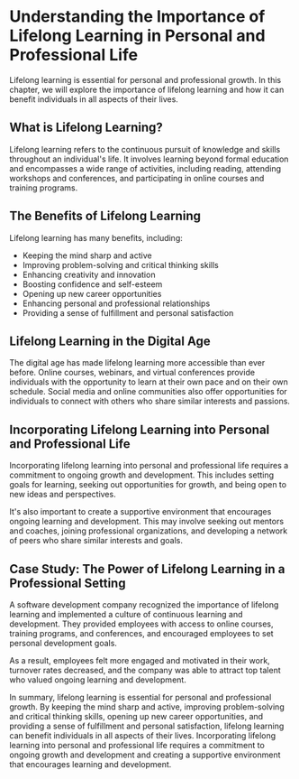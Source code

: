 Understanding the Importance of Lifelong Learning in Personal and Professional Life
============================================================================================================

Lifelong learning is essential for personal and professional growth. In this chapter, we will explore the importance of lifelong learning and how it can benefit individuals in all aspects of their lives.

What is Lifelong Learning?
--------------------------

Lifelong learning refers to the continuous pursuit of knowledge and skills throughout an individual's life. It involves learning beyond formal education and encompasses a wide range of activities, including reading, attending workshops and conferences, and participating in online courses and training programs.

The Benefits of Lifelong Learning
---------------------------------

Lifelong learning has many benefits, including:

* Keeping the mind sharp and active
* Improving problem-solving and critical thinking skills
* Enhancing creativity and innovation
* Boosting confidence and self-esteem
* Opening up new career opportunities
* Enhancing personal and professional relationships
* Providing a sense of fulfillment and personal satisfaction

Lifelong Learning in the Digital Age
------------------------------------

The digital age has made lifelong learning more accessible than ever before. Online courses, webinars, and virtual conferences provide individuals with the opportunity to learn at their own pace and on their own schedule. Social media and online communities also offer opportunities for individuals to connect with others who share similar interests and passions.

Incorporating Lifelong Learning into Personal and Professional Life
-------------------------------------------------------------------

Incorporating lifelong learning into personal and professional life requires a commitment to ongoing growth and development. This includes setting goals for learning, seeking out opportunities for growth, and being open to new ideas and perspectives.

It's also important to create a supportive environment that encourages ongoing learning and development. This may involve seeking out mentors and coaches, joining professional organizations, and developing a network of peers who share similar interests and goals.

Case Study: The Power of Lifelong Learning in a Professional Setting
--------------------------------------------------------------------

A software development company recognized the importance of lifelong learning and implemented a culture of continuous learning and development. They provided employees with access to online courses, training programs, and conferences, and encouraged employees to set personal development goals.

As a result, employees felt more engaged and motivated in their work, turnover rates decreased, and the company was able to attract top talent who valued ongoing learning and development.

In summary, lifelong learning is essential for personal and professional growth. By keeping the mind sharp and active, improving problem-solving and critical thinking skills, opening up new career opportunities, and providing a sense of fulfillment and personal satisfaction, lifelong learning can benefit individuals in all aspects of their lives. Incorporating lifelong learning into personal and professional life requires a commitment to ongoing growth and development and creating a supportive environment that encourages learning and development.
